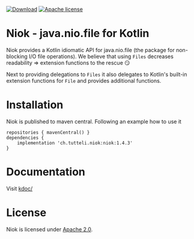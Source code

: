 [![Download](https://img.shields.io/badge/Download-1.4.3-%23007ec6)](https://search.maven.org/artifact/ch.tutteli.niok/niok/1.4.3/jar)
[![Apache license](https://img.shields.io/badge/license-Apache%202.0-brightgreen.svg)](http://opensource.org/licenses/Apache2.0)

# Niok - java.nio.file for Kotlin

Niok provides a Kotlin idiomatic API for java.nio.file (the package for non-blocking I/O file operations).
We believe that using `Files` decreases readability => extension functions to the rescue 😏

Next to providing delegations to `Files` it also delegates to Kotlin's built-in extension functions for `File` and
provides additional functions.

# Installation

Niok is published to maven central. Following an example how to use it

```
repositories { mavenCentral() }
dependencies {
    implementation 'ch.tutteli.niok:niok:1.4.3'
}
```

# Documentation

Visit [kdoc/](https://robstoll.github.io/niok/kdoc/)

# License
Niok is licensed under [Apache 2.0](http://opensource.org/licenses/Apache2.0).
